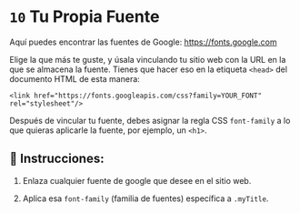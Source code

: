 # `10` Tu Propia Fuente

Aquí puedes encontrar las fuentes de Google: https://fonts.google.com

Elige la que más te guste, y úsala vinculando tu sitio web con la URL en la que se almacena la fuente. Tienes que hacer eso en la etiqueta `<head>` del documento HTML de esta manera:

```Plain/Text
<link href="https://fonts.googleapis.com/css?family=YOUR_FONT" rel="stylesheet"/>
```

Después de vincular tu fuente, debes asignar la regla CSS `font-family` a lo que quieras aplicarle la fuente, por ejemplo, un `<h1>`.

## 📝 Instrucciones:

1. Enlaza cualquier fuente de google que desee en el sitio web.

2. Aplica esa `font-family` (familia de fuentes) específica a `.myTitle`.

